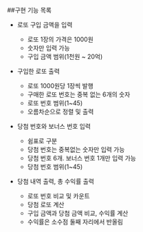 ##구현 기능 목록

- 로또 구입 금액을 입력
    - 로또 1장의 가격은 1000원
    - 숫자만 입력 가능
    - 구입 금액 범위(1천원 ~ 20억)
- 구입한 로또 출력
    - 로또 1000원당 1장씩 발행
    - 구매한 로또 번호는 중복 없는 6개의 숫자
    - 로또 번호 범위(1~45)
    - 오름차순으로 정렬 및 출력

- 당첨 번호와 보너스 번호 입력
    - 쉼표로 구분
    - 당첨 번호는 중복없는 숫자만 입력 가능
    - 당첨 번호 6개. 보너스 번호 1개만 입력 가능
    - 당첨 번호 범위(1~45)

- 당첨 내역 출력, 총 수익률 출력
    - 로또 번호 비교 및 카운트
    - 당첨 로또 계산
    - 구입 금액과 당첨 금액 비교, 수익률 계산
    - 수익률은 소수점 둘째 자리에서 반올림
